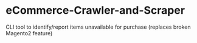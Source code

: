 # eCommerce-Crawler-and-Scraper
CLI tool to identify/report items unavailable for purchase (replaces broken Magento2 feature)

